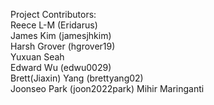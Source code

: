 Project Contributors:   
Reece L-M (Eridarus)  
James Kim (jamesjhkim)  
Harsh Grover (hgrover19)  
Yuxuan Seah  
Edward Wu (edwu0029)  
Brett(Jiaxin) Yang (brettyang02)  
Joonseo Park (joon2022park)
Mihir Maringanti
